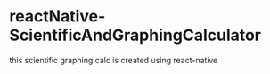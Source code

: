 # reactNative-ScientificAndGraphingCalculator
this scientific graphing calc is created using react-native
